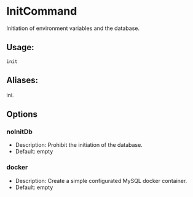 # InitCommand
Initiation of environment variables and the database.
## Usage:
```
init
```
## Aliases:
ini.
## Options
### noInitDb
- Description: Prohibit the initiation of the database.
- Default: empty
### docker
- Description: Create a simple configurated MySQL docker container.
- Default: empty
